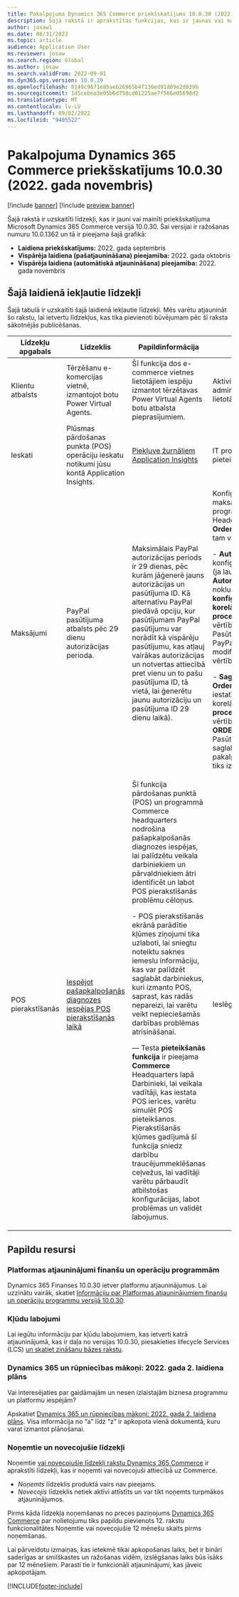 ```yaml
---
title: Pakalpojuma Dynamics 365 Commerce priekšskatījums 10.0.30 (2022. gada novembris)
description: Šajā rakstā ir aprakstītas funkcijas, kas ir jaunas vai mainītas Microsoft Dynamics 365 Commerce programmā 10.0.30.
author: josaw1
ms.date: 08/31/2022
ms.topic: article
audience: Application User
ms.reviewer: josaw
ms.search.region: Global
ms.author: josaw
ms.search.validFrom: 2022-09-01
ms.dyn365.ops.version: 10.0.29
ms.openlocfilehash: 0149c9671e8baeb26965b4f136ed91d09e2d039b
ms.sourcegitcommit: 1d5cebea3e05b6d758cd01225ae7f566e05698d2
ms.translationtype: MT
ms.contentlocale: lv-LV
ms.lasthandoff: 09/02/2022
ms.locfileid: "9405522"
---
```

# <a name="preview-of-dynamics-365-commerce-10030-november-2022"></a>Pakalpojuma Dynamics 365 Commerce priekšskatījums 10.0.30 (2022. gada novembris)

[!include [banner](../includes/banner.md)]
[!include [preview banner](../includes/preview-banner.md)]

Šajā rakstā ir uzskaitīti līdzekļi, kas ir jauni vai mainīti priekšskatījuma Microsoft Dynamics 365 Commerce versijā 10.0.30. Šai versijai ir ražošanas numuru 10.0.1362 un tā ir pieejama šajā grafikā:

- **Laidiena priekšskatījums:** 2022. gada septembris
- **Vispārēja laidiena (pašatjaunināšana) pieejamība:** 2022. gada oktobris
- **Vispārēja laidiena (automātiskā atjaunināšana) pieejamība:** 2022. gada novembris

## <a name="features-included-in-this-release"></a>Šajā laidienā iekļautie līdzekļi

Šajā tabulā ir uzskaitīti šajā laidienā iekļautie līdzekļi. Mēs varētu atjaunināt šo rakstu, lai ietvertu līdzekļus, kas tika pievienoti būvējumam pēc šī raksta sākotnējās publicēšanas.

| Līdzekļu apgabals | Līdzeklis | Papildinformācija | Iespējoja: |
|---------|------------------|----------------|--------------| 
| Klientu atbalsts   | Tērzēšanu e-komercijas vietnē, izmantojot botu Power Virtual Agents. | Šī funkcija dos e-commerce vietnes lietotājiem iespēju izmantot tērzētavas Power Virtual Agents botu atbalsta pieprasījumiem. | Aktivizē administratori/veidotāji gala lietotājiem |
| Ieskati  |  Plūsmas pārdošanas punkta (POS) operāciju ieskatu notikumi jūsu kontā Application Insights. | [Piekļuve žurnāliem Application Insights](../dev-itpro/retail-component-events-diagnostics-troubleshooting.md#enable-diagnostic-events-in-application-insights)   |  IT pro/izstrādātāja pieteikšanās   |
|  Maksājumi  | PayPal pasūtījuma atbalsts pēc 29 dienu autorizācijas perioda. | Maksimālais PayPal autorizācijas periods ir 29 dienas, pēc kurām jāģenerē jauns autorizācijas un pasūtījuma ID. Kā alternatīvu PayPal piedāvā opciju, kur pasūtījumam PayPal pasūtījumu var norādīt kā vispārēju pasūtījumu, kas atļauj vairākas autorizācijas un notvertas attiecībā pret vienu un to pašu pasūtījuma ID, tā vietā, lai ģenerētu jaunu autorizāciju un pasūtījuma ID 29 dienu laikā). | Konfigurējot PayPal maksājumu savienotāju programmā Commerce Headquarters, lauks **OrderIntent ir** pievienots, un tam var būt divas vērtības:<p><p>- **Autorizēt** - šī konfigurācija ir noklusējuma (ja lauks ir atstāts tukšs, **Autorizēt** darbosies kā noklusējums). **OrderIntent konfigurēšana** autorizējot **korelātus** ar PayPal **processing_instruction** vērtību **NO_INSTRUCTION**. Pasūtījums tiks autorizēts ar PayPal, un autorizāciju nevar modificēt, ja tiks izmantota šī vērtība.<p>- **Saglabāt** - kad **OrderIntent vērtība** ir iestatīta uz **Saglabāt**, šī korelācija ir ar PayPal **processing_instruction** vērtību **ORDER_SAVED_EXPLICITLY**. Pasūtījuma atsauces tiks saglabātas PayPal pakalpojumā, kad šī vērtība tiks izmantota.  |
| POS pierakstīšanās  | [Iespējot pašapkalpošanās diagnozes iespējas POS pierakstīšanās laikā](/dynamics365-release-plan/2022wave2/commerce/dynamics365-commerce/enable-self-serve-diagnosis-capabilities-pos-sign-in)  |  Šī funkcija pārdošanas punktā (POS) un programmā Commerce headquarters nodrošina pašapkalpošanās diagnozes iespējas, lai palīdzētu veikala darbiniekiem un pārvaldniekiem ātri identificēt un labot POS pierakstīšanās problēmu cēloņus.<p><p>- POS pierakstīšanās ekrānā parādītie kļūmes ziņojumi tika uzlaboti, lai sniegtu noteiktu saknes iemeslu informāciju, kas var palīdzēt saglabāt darbiniekus, kuri izmanto POS, saprast, kas radās nepareizi, lai varētu veikt nepieciešamās darbības problēmas atrisināšanai.<p>— Testa **pieteikšanās funkcija** ir pieejama **Commerce** Headquarters lapā Darbinieki, lai veikala vadītāji, kas iestata POS ierīces, varētu simulēt POS pieteikšanos. Pierakstīšanās kļūmes gadījumā šī funkcija sniedz darbību traucējummeklēšanas ceļvežus, lai vadītāji varētu pārbaudīt atbilstošas konfigurācijas, labot problēmas un validēt labojumus.  | Ieslēgts pēc noklusējuma |


## <a name="additional-resources"></a>Papildu resursi

### <a name="platform-updates-for-finance-and-operations-apps"></a>Platformas atjauninājumi finanšu un operāciju programmām

Dynamics 365 Finanses 10.0.30 ietver platformu atjauninājumus. Lai uzzinātu vairāk, skatiet [Informāciju par Platformas atjauninājumiem finanšu un operāciju programmu versijā 10.0.30](../../fin-ops-core/dev-itpro/get-started/whats-new-platform-updates-10-0-30.md).

### <a name="bug-fixes"></a>Kļūdu labojumi

Lai iegūtu informāciju par kļūdu labojumiem, kas ietverti katrā atjauninājumā, kas ir daļa no versijas 10.0.30, piesakieties lifecycle Services (LCS) [un skatiet zināšanu bāzes rakstu](https://fix.lcs.dynamics.com/Issue/Details?bugId=745468). 

### <a name="dynamics-365-and-industry-clouds-2022-release-wave-2-plan"></a>Dynamics 365 un rūpniecības mākoņi: 2022. gada 2. laidiena plāns

Vai interesējaties par gaidāmajām un nesen izlaistajām biznesa programmu un platformu iespējām?

Apskatiet [Dynamics 365 un rūpniecības mākoņi: 2022. gada 2. laidiena plāns](/dynamics365-release-plan/2022wave2/). Visa informācija no “a” līdz “z” ir apkopota vienā dokumentā, kuru varat izmantot plānošanai.

### <a name="removed-and-deprecated-features"></a>Noņemtie un novecojušie līdzekļi

Noņemtie [vai novecojušie līdzekļi rakstu Dynamics 365 Commerce](removed-deprecated-features-commerce.md) ir aprakstīti līdzekļi, kas ir noņemti vai novecojuši attiecībā uz Commerce.

- *Noņemts* līdzeklis produktā vairs nav pieejams.
- *Novecojis* līdzeklis netiek aktīvi attīstīts un var tikt noņemts turpmākos atjauninājumos.

Pirms kāda līdzekļa noņemšanas no preces paziņojums [Dynamics 365 Commerce](removed-deprecated-features-commerce.md) par nolietojumu tiks papildu pievienots 12. rakstu funkcionalitātes Noņemtie vai novecojušie 12 mēnešu skaits pirms noņemšanas.

Lai pārveidotu izmaiņas, kas ietekmē tikai apkopošanas laiks, bet ir bināri saderīgas ar smilškastes un ražošanas vidēm, izslēgšanas laiks būs īsāks par 12 mēnešiem. Parasti tie ir funkcionāli atjauninājumi, kas jāveic apkopotājam.

[!INCLUDE[footer-include](../../includes/footer-banner.md)]
